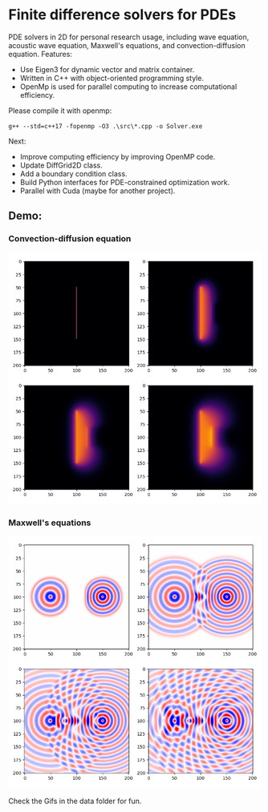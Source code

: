 # Finite difference solvers for PDEs

PDE solvers in 2D for personal research usage, including wave equation, acoustic wave equation, Maxwell's equations, and convection-diffusion equation.
Features:
- Use Eigen3 for dynamic vector and matrix container. 
- Written in C++ with object-oriented programming style.
- OpenMp is used for parallel computing to increase computational efficiency.

Please compile it with openmp: 
```
g++ --std=c++17 -fopenmp -O3 .\src\*.cpp -o Solver.exe
```

Next:
- Improve computing efficiency by improving OpenMP code.
- Update DiffGrid2D class.
- Add a boundary condition class.
- Build Python interfaces for PDE-constrained optimization work.
- Parallel with Cuda (maybe for another project).

## Demo:
### Convection-diffusion equation
<!-- ![](data\heat.png) -->
![](https://raw.githubusercontent.com/zzar43/PDE_Solver_2D/main/data/heat.png)
### Maxwell's equations
![](https://raw.githubusercontent.com/zzar43/PDE_Solver_2D/main/data/wave.png)

Check the Gifs in the data folder for fun.

